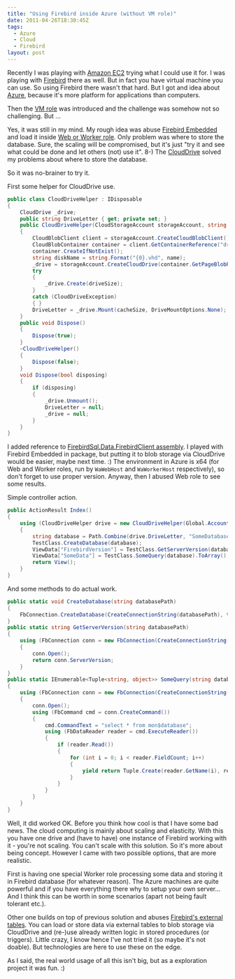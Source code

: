```yaml
---
title: "Using Firebird inside Azure (without VM role)"
date: 2011-04-26T18:30:45Z
tags:
  - Azure
  - Cloud
  - Firebird
layout: post
---
```

Recently I was playing with [Amazon EC2][1] trying what I could use it for. I was playing with [Firebird][2] there as well. But in fact you have virtual machine you can use. So using Firebird there wasn't that hard. But I got and idea about [Azure][3], because it's more platform for applications than computers.

Then the [VM role][4] was introduced and the challenge was somehow not so challenging. But ...

Yes, it was still in my mind. My rough idea was abuse [Firebird Embedded][5] and load it inside [Web or Worker role][6]. Only problem was where to store the database. Sure, the scaling will be compromised, but it's just "try it and see what could be done and let others (not) use it". 8-) The [CloudDrive][7] solved my problems about where to store the database.

So it was no-brainer to try it.

First some helper for CloudDrive use.

```csharp
public class CloudDriveHelper : IDisposable
{
	CloudDrive _drive;
	public string DriveLetter { get; private set; }
	public CloudDriveHelper(CloudStorageAccount storageAccount, string name, int cacheSize = 0, int driveSize = 1024)
	{
		CloudBlobClient client = storageAccount.CreateCloudBlobClient();
		CloudBlobContainer container = client.GetContainerReference("drives");
		container.CreateIfNotExist();
		string diskName = string.Format("{0}.vhd", name);
		_drive = storageAccount.CreateCloudDrive(container.GetPageBlobReference(diskName).Uri.ToString());
		try
		{
			_drive.Create(driveSize);
		}
		catch (CloudDriveException)
		{ }
		DriveLetter = _drive.Mount(cacheSize, DriveMountOptions.None);
	}
	public void Dispose()
	{
		Dispose(true);
	}
	~CloudDriveHelper()
	{
		Dispose(false);
	}
	void Dispose(bool disposing)
	{
		if (disposing)
		{
			_drive.Unmount();
			DriveLetter = null;
			_drive = null;
		}
	}
}
```

I added reference to [FirebirdSql.Data.FirebirdClient assembly][8]. I played with Firebird Embedded in package, but putting it to blob storage via CloudDrive would be easier, maybe next time. :) The environment in Azure is x64 (for Web and Worker roles, run by `WaWebHost` and `WaWorkerHost` respectively), so don't forget to use proper version. Anyway, then I abused Web role to see some results.

Simple controller action.

```csharp
public ActionResult Index()
{
	using (CloudDriveHelper drive = new CloudDriveHelper(Global.Account /* could be CloudStorageAccount.DevelopmentStorageAccount as well */, "firebird", driveSize: 1024))
	{
		string database = Path.Combine(drive.DriveLetter, "SomeDatabase.fdb");
		TestClass.CreateDatabase(database);
		ViewData["FirebirdVersion"] = TestClass.GetServerVersion(database);
		ViewData["SomeData"] = TestClass.SomeQuery(database).ToArray();
		return View();
	}
}
```

And some methods to do actual work.

```csharp
public static void CreateDatabase(string databasePath)
{
	FbConnection.CreateDatabase(CreateConnectionString(databasePath), true);
}
public static string GetServerVersion(string databasePath)
{
	using (FbConnection conn = new FbConnection(CreateConnectionString(databasePath)))
	{
		conn.Open();
		return conn.ServerVersion;
	}
}
public static IEnumerable<Tuple<string, object>> SomeQuery(string databasePath)
{
	using (FbConnection conn = new FbConnection(CreateConnectionString(databasePath)))
	{
		conn.Open();
		using (FbCommand cmd = conn.CreateCommand())
		{
			cmd.CommandText = "select * from mon$database";
			using (FbDataReader reader = cmd.ExecuteReader())
			{
				if (reader.Read())
				{
					for (int i = 0; i < reader.FieldCount; i++)
					{
						yield return Tuple.Create(reader.GetName(i), reader[i]);
					}
				}
			}
		}
	}
}
```

Well, it did worked OK. Before you think how cool is that I have some bad news. The cloud computing is mainly about scaling and elasticity. With this you have one drive and (have to have) one instance of Firebird working with it - you're not scaling. You can't scale with this solution. So it's more about being concept. However I came with two possible options, that are more realistic.

First is having one special Worker role processing some data and storing it in Firebird database (for whatever reason). The Azure machines are quite powerful and if you have everything there why to setup your own server... And I think this can be worth in some scenarios (apart not being fault tolerant etc.).

Other one builds on top of previous solution and abuses [Firebird's external tables][9]. You can load or store data via external tables to blob storage via CloudDrive and (re-)use already written logic in stored procedures (or triggers). Little crazy, I know hence I've not tried it (so maybe it's not doable). But technologies are here to use these on the edge.

As I said, the real world usage of all this isn't big, but as a exploration project it was fun. :)

[1]: http://aws.amazon.com/ec2/
[2]: http://www.firebirdsql.org
[3]: http://www.microsoft.com/windowsazure/
[4]: http://msdn.microsoft.com/en-us/gg502178
[5]: http://www.firebirdsql.org/manual/fbmetasecur-embedded.html
[6]: http://msdn.microsoft.com/en-us/library/gg432976.aspx
[7]: http://msdn.microsoft.com/en-us/library/microsoft.windowsazure.storageclient.clouddrive.aspx
[8]: http://www.firebirdsql.org/index.php?op=files&id=netprovider
[9]: http://www.firebirdsql.org/rlsnotesh/rlsnotes25.html#rnfb25-engine-exttblio